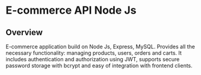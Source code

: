 # E-commerce API Node Js

## Overview

E-commerce application build on Node Js, Express, MySQL. Provides all the necessary functionality: managing products, users, orders and carts. It includes authentication and authorization using JWT, supports secure password storage with bcrypt and easy of integration with frontend clients.


